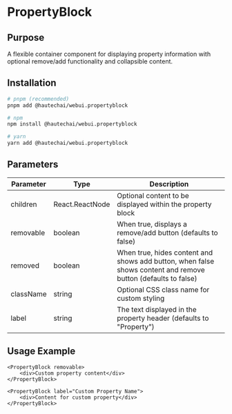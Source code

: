# PropertyBlock

## Purpose

A flexible container component for displaying property information with optional remove/add functionality and collapsible content.

## Installation

```bash
# pnpm (recommended)
pnpm add @hautechai/webui.propertyblock

# npm
npm install @hautechai/webui.propertyblock

# yarn
yarn add @hautechai/webui.propertyblock
```

## Parameters

| Parameter | Type            | Description                                                                                                   |
| --------- | --------------- | ------------------------------------------------------------------------------------------------------------- |
| children  | React.ReactNode | Optional content to be displayed within the property block                                                    |
| removable | boolean         | When true, displays a remove/add button (defaults to false)                                                   |
| removed   | boolean         | When true, hides content and shows add button, when false shows content and remove button (defaults to false) |
| className | string          | Optional CSS class name for custom styling                                                                    |
| label     | string          | The text displayed in the property header (defaults to "Property")                                            |

## Usage Example

```tsx
<PropertyBlock removable>
    <div>Custom property content</div>
</PropertyBlock>

<PropertyBlock label="Custom Property Name">
    <div>Content for custom property</div>
</PropertyBlock>
```
